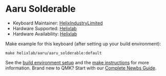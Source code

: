 # Aaru Solderable
* Keyboard Maintainer: [HelixIndustryLimited](https://github.com/HelixIndustryLimited)
* Hardware Supported: [Helixlab](https://www.helix.site/)
* Hardware Availability: [Helixlab](https://www.helix.site/)

Make example for this keyboard (after setting up your build environment):

    make helixlab/aaru/aaru_solderable:default

See the [build environment setup](https://docs.qmk.fm/#/getting_started_build_tools) and the [make instructions](https://docs.qmk.fm/#/getting_started_make_guide) for more information. Brand new to QMK? Start with our [Complete Newbs Guide](https://docs.qmk.fm/#/newbs).
